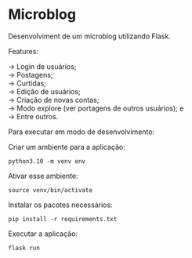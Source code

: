# Microblog

Desenvolviment de um microblog utilizando Flask. 

Features:

-> Login de usuários; <br/>
-> Postagens; <br/>
-> Curtidas; <br/>
-> Edição de usuários; <br/>
-> Criação de novas contas; <br/>
-> Modo explore (ver portagens de outros usuários); e <br/>
-> Entre outros. <br/>

Para executar em modo de desenvolvimento:

Criar um ambiente para a aplicação:

```python3.10 -m venv env```

Ativar esse ambiente:

```source venv/bin/activate```

Instalar os pacotes necessários:

```pip install -r requirements.txt```

Executar a aplicação:

```flask run```







